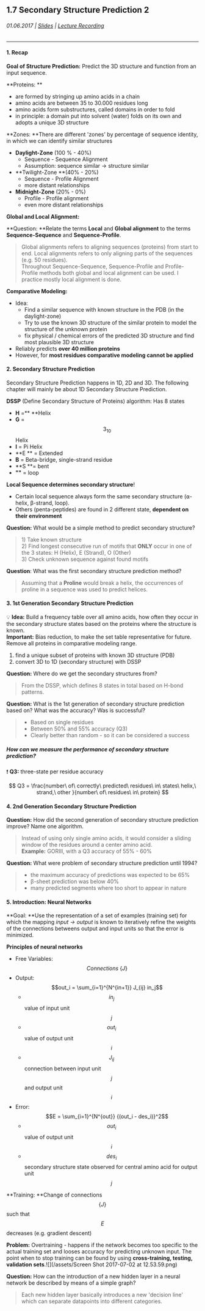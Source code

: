 ## 1.7 Secondary Structure Prediction 2

###### 01.06.2017 \| [Slides](https://www.rostlab.org/sites/default/files/fileadmin/teaching/SoSe17/PP1CS/cb1e_20170601_sec2.pdf) \| [Lecture Recording](https://www.youtube.com/watch?v=RaMUi10-WmM&list=PLg46T0OlBIJ9abbsmUL-ux24DCpoUlC1J&index=6)

---

#### 1. Recap

**Goal of Structure Prediction:** Predict the 3D structure and function from an input sequence.

**Proteins: **

* are formed by stringing up amino acids in a chain
* amino acids are between 35 to 30.000 residues long
* amino acids form substructures, called domains in order to fold
* in principle: a domain put into solvent \(water\) folds on its own and adopts a unique 3D structure

**Zones: **There are different 'zones' by percentage of sequence identity, in which we can identify similar structures

* **Daylight-Zone** \(100 % - 40%\)
  * Sequence - Sequence Alignment
  * Assumption: sequence similar -&gt; structure similar
* **Twilight-Zone **\(40% - 20%\)
  * Sequence - Profile Alignment
  * more distant relationships
* **Midnight-Zone** \(20% - 0%\)
  * Profile - Profile alignment
  * even more distant relationships

**Global and Local Alignment:**

**Question: **Relate the terms **Local** and **Global alignment** to the terms **Sequence-Sequence** and **Sequence-Profile**.

> Global alignments refers to aligning sequences \(proteins\) from start to end. Local alignments refers to only aligning parts of the sequences \(e.g. 50 residues\).  
> Throughout Sequence-Sequence, Sequence-Profile and Profile-Profile methods both global and local alignment can be used. I practice mostly local alignment is done.

**Comparative Modeling:**

* Idea:
  * Find a similar sequence with known structure in the PDB \(in the daylight-zone\)
  * Try to use the known 3D structure of the similar protein to model the structure of the unknown protein
  * fix physical / chemical errors of the predicted 3D structure and find most plausible 3D structure
* Reliably predicts **over 40 million proteins**
* However, for **most residues comparative modeling cannot be applied**

#### 2. Secondary Structure Prediction

Secondary Structure Prediction happens in 1D, 2D and 3D. The following chapter will mainly be about 1D Secondary Structure Prediction.

**DSSP** \(Define Secondary Structure of Proteins\) algorithm: Has 8 states

* **H** =** **Helix
* **G** = $$3_{10}$$ Helix
* **I**  = Pi Helix
* **E ** = Extended
* **B** = Beta-bridge, single-strand residue
* **S **= bent
* **""** = loop

**Local Sequence determines secondary structure**!

* Certain local sequence always form the same secondary structure \(⍺-helix, β-strand, loop\).
* Others \(penta-peptides\) are found in 2 different state, **dependent on their environment**

**Question:** What would be a simple method to predict secondary structure?

> 1\) Take known structure  
> 2\) Find longest consecutive run of motifs that **ONLY** occur in one of the 3 states: H \(Helix\), E \(Strand\), O \(Other\)  
> 3\) Check unknown sequence against found motifs

**Question**: What was the first secondary structure prediction method?

> Assuming that a **Proline** would break a helix, the occurrences of proline in a sequence was used to predict helices.

#### 3. 1st Generation Secondary Structure Prediction

💡 **Idea:** Build a frequency table over all amino acids, how often they occur in the secondary structure states based on the proteins where the structure is known.  
**Important:** Bias reduction, to make the set table representative for future. Remove all proteins in comparative modeling range.

1. find a unique subset of proteins with known 3D structure \(PDB\)
2. convert 3D to 1D \(secondary structure\) with DSSP

**Question:** Where do we get the secondary structures from?

> From the DSSP, which defines 8 states in total based on H-bond patterns.

**Question:** What is the 1st generation of secondary structure prediction based on? What was the accuracy? Was is successful?

> * Based on single residues
> * Between 50% and 55% accuracy \(Q3\)
> * Clearly better than random - so it can be considered a success

##### How can we measure the performance of secondary structure prediction?

❗️ **Q3:** three-state per residue accuracy


$$
Q3 = \frac{number\ of\ correctly\ predicted\ residues\ in\ states\ helix,\ strand,\ other }{number\ of\ residues\ in\ protein}
$$


#### 4. 2nd Generation Secondary Structure Prediction

**Question:** How did the second generation of secondary structure prediction improve? Name one algorithm.

> Instead of using only single amino acids, it would consider a sliding window of the residues around a center amino acid.  
> **Example:** GORIII, with a Q3 accuracy of 55% - 60%

**Question:** What were problem of secondary structure prediction until 1994?

> * the maximum accuracy of predictions was expected to be 65%
> * β-sheet prediction was below 40%
> * many predicted segments where too short to appear in nature

#### 5. Introduction: Neural Networks

**Goal: **Use the representation of a set of examples \(training set\) for which the mapping _input -&gt; output_ is known to iteratively refine the weights of the connections betweens output and input units so that the error is minimized.

**Principles of neural networks**

* Free Variables: $$Connections\ \{J\}$$
* Output: $$out_i = \sum_{i=1}^{N^{in+1}} J_{ij} in_j$$
  * $$in_j $$ value of input unit $$j$$
  * $$out_i$$ value of output unit $$i$$
  * $$J_{ij}$$ connection between input unit $$j$$ and output unit $$i$$
* Error: $$E = \sum_{i=1}^{N^{out}} {(out_i - des_i)}^2$$
  * $$out_i$$ value of output unit $$i$$
  * $$des_i$$ secondary structure state observed for central amino acid for output unit $$j$$

**Training: **Change of connections $$ \{J\}$$ such that $$E$$ decreases \(e.g. gradient descent\)

**Problem:** Overtraining - happens if the network becomes too specific to the actual training set and looses accuracy for predicting unknown input. The point when to stop training can be found by using **cross-training, testing, validation sets**.![](/assets/Screen Shot 2017-07-02 at 12.53.59.png)

**Question:** How can the introduction of a new hidden layer in a neural network be described by means of a simple graph?

> Each new hidden layer basically introduces a new 'decision line' which can separate datapoints into different categories.



